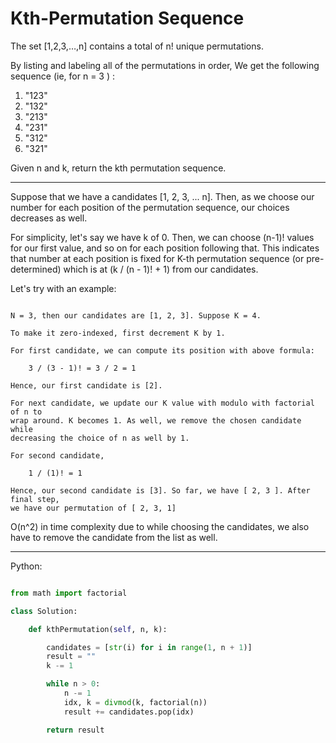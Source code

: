 # Kth-Permutation Sequence

The set [1,2,3,…,n] contains a total of n! unique permutations.

By listing and labeling all of the permutations in order,
We get the following sequence (ie, for n = 3 ) :

1. "123"
2. "132"
3. "213"
4. "231"
5. "312"
6. "321"

Given n and k, return the kth permutation sequence.

---

Suppose that we have a candidates [1, 2, 3, ... n]. Then, as we choose our
number for each position of the permutation sequence, our choices decreases as
well.

For simplicity, let's say we have k of 0. Then, we can choose (n-1)! values for
our first value, and so on for each position following that. This indicates
that number at each position is fixed for K-th permutation sequence (or
pre-determined) which is at (k / (n - 1)! + 1) from our candidates.

Let's try with an example:

```

N = 3, then our candidates are [1, 2, 3]. Suppose K = 4.

To make it zero-indexed, first decrement K by 1.

For first candidate, we can compute its position with above formula:

    3 / (3 - 1)! = 3 / 2 = 1

Hence, our first candidate is [2].

For next candidate, we update our K value with modulo with factorial of n to
wrap around. K becomes 1. As well, we remove the chosen candidate while
decreasing the choice of n as well by 1.

For second candidate,

    1 / (1)! = 1

Hence, our second candidate is [3]. So far, we have [ 2, 3 ]. After final step,
we have our permutation of [ 2, 3, 1]

```

O(n^2) in time complexity due to while choosing the candidates, we also have to
remove the candidate from the list as well.

---

Python:

```python

from math import factorial

class Solution:

    def kthPermutation(self, n, k):

        candidates = [str(i) for i in range(1, n + 1)]
        result = ""
        k -= 1

        while n > 0:
            n -= 1
            idx, k = divmod(k, factorial(n))
            result += candidates.pop(idx)

        return result
```
